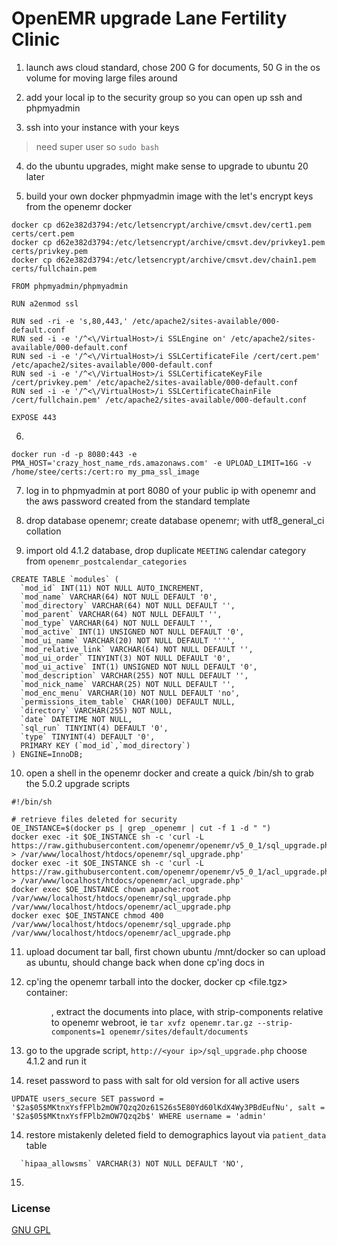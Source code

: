 # OpenEMR upgrade Lane Fertility Clinic

1. launch aws cloud standard, chose 200 G for documents, 50 G in the os volume for moving large files around

2. add your local ip to the security group so you can open up ssh and phpmyadmin

3. ssh into your instance with your keys

> need super user so  `sudo bash`

4. do the ubuntu upgrades, might make sense to upgrade to ubuntu 20 later

5. build your own docker phpmyadmin image with the let's encrypt keys from the openemr docker
```
docker cp d62e382d3794:/etc/letsencrypt/archive/cmsvt.dev/cert1.pem certs/cert.pem
docker cp d62e382d3794:/etc/letsencrypt/archive/cmsvt.dev/privkey1.pem certs/privkey.pem
docker cp d62e382d3794:/etc/letsencrypt/archive/cmsvt.dev/chain1.pem certs/fullchain.pem
```


```
FROM phpmyadmin/phpmyadmin

RUN a2enmod ssl

RUN sed -ri -e 's,80,443,' /etc/apache2/sites-available/000-default.conf
RUN sed -i -e '/^<\/VirtualHost>/i SSLEngine on' /etc/apache2/sites-available/000-default.conf
RUN sed -i -e '/^<\/VirtualHost>/i SSLCertificateFile /cert/cert.pem' /etc/apache2/sites-available/000-default.conf
RUN sed -i -e '/^<\/VirtualHost>/i SSLCertificateKeyFile /cert/privkey.pem' /etc/apache2/sites-available/000-default.conf
RUN sed -i -e '/^<\/VirtualHost>/i SSLCertificateChainFile /cert/fullchain.pem' /etc/apache2/sites-available/000-default.conf

EXPOSE 443
```

6. 
`docker run -d -p 8080:443 -e PMA_HOST='crazy_host_name_rds.amazonaws.com' -e UPLOAD_LIMIT=16G -v /home/stee/certs:/cert:ro my_pma_ssl_image`

7. log in to phpmyadmin at port 8080 of your public ip with openemr and the aws password created from the standard template

8. drop database openemr; create database openemr; with utf8_general_ci collation

9. import old 4.1.2 database, drop duplicate `MEETING` calendar category from `openemr_postcalendar_categories`

```
CREATE TABLE `modules` (
  `mod_id` INT(11) NOT NULL AUTO_INCREMENT,
  `mod_name` VARCHAR(64) NOT NULL DEFAULT '0',
  `mod_directory` VARCHAR(64) NOT NULL DEFAULT '',
  `mod_parent` VARCHAR(64) NOT NULL DEFAULT '',
  `mod_type` VARCHAR(64) NOT NULL DEFAULT '',
  `mod_active` INT(1) UNSIGNED NOT NULL DEFAULT '0',
  `mod_ui_name` VARCHAR(20) NOT NULL DEFAULT '''',
  `mod_relative_link` VARCHAR(64) NOT NULL DEFAULT '',
  `mod_ui_order` TINYINT(3) NOT NULL DEFAULT '0',
  `mod_ui_active` INT(1) UNSIGNED NOT NULL DEFAULT '0',
  `mod_description` VARCHAR(255) NOT NULL DEFAULT '',
  `mod_nick_name` VARCHAR(25) NOT NULL DEFAULT '',
  `mod_enc_menu` VARCHAR(10) NOT NULL DEFAULT 'no',
  `permissions_item_table` CHAR(100) DEFAULT NULL,
  `directory` VARCHAR(255) NOT NULL,
  `date` DATETIME NOT NULL,
  `sql_run` TINYINT(4) DEFAULT '0',
  `type` TINYINT(4) DEFAULT '0',
  PRIMARY KEY (`mod_id`,`mod_directory`)
) ENGINE=InnoDB;
```


10. open a shell in the openemr docker and create a quick /bin/sh to grab the 5.0.2 upgrade scripts

```
#!/bin/sh

# retrieve files deleted for security
OE_INSTANCE=$(docker ps | grep _openemr | cut -f 1 -d " ")
docker exec -it $OE_INSTANCE sh -c 'curl -L https://raw.githubusercontent.com/openemr/openemr/v5_0_1/sql_upgrade.php > /var/www/localhost/htdocs/openemr/sql_upgrade.php'
docker exec -it $OE_INSTANCE sh -c 'curl -L https://raw.githubusercontent.com/openemr/openemr/v5_0_1/acl_upgrade.php > /var/www/localhost/htdocs/openemr/acl_upgrade.php'
docker exec $OE_INSTANCE chown apache:root /var/www/localhost/htdocs/openemr/sql_upgrade.php /var/www/localhost/htdocs/openemr/acl_upgrade.php
docker exec $OE_INSTANCE chmod 400 /var/www/localhost/htdocs/openemr/sql_upgrade.php /var/www/localhost/htdocs/openemr/acl_upgrade.php
```

11. upload document tar ball, first chown ubuntu /mnt/docker so can upload as ubuntu, should change back when done cp'ing docs in

12. cp'ing the openemr tarball into the docker, docker cp <file.tgz> container:<dir with plenty of room>, extract the documents into place, with strip-components relative to openemr webroot, ie
`tar xvfz openemr.tar.gz --strip-components=1 openemr/sites/default/documents`

13. go to the upgrade script, `http://<your ip>/sql_upgrade.php`
choose 4.1.2 and run it

14. reset password to pass with salt for old version for all active users

```
UPDATE users_secure SET password = '$2a$05$MKtnxYsfFPlb2mOW7Qzq2Oz61S26s5E80Yd60lKdX4Wy3PBdEufNu', salt = '$2a$05$MKtnxYsfFPlb2mOW7Qzq2b$' WHERE username = 'admin'
```

14. restore mistakenly deleted field to demographics layout via `patient_data` table

```
  `hipaa_allowsms` VARCHAR(3) NOT NULL DEFAULT 'NO',
```

15. 



### License

[GNU GPL](LICENSE)
